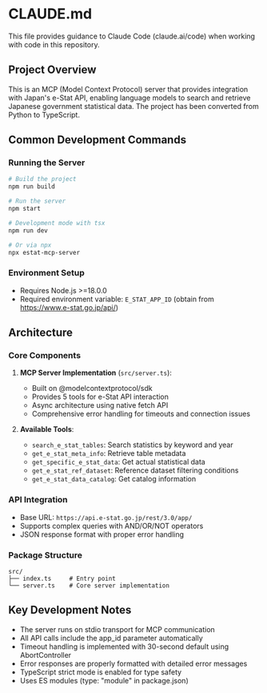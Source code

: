 # CLAUDE.md

This file provides guidance to Claude Code (claude.ai/code) when working with code in this repository.

## Project Overview

This is an MCP (Model Context Protocol) server that provides integration with Japan's e-Stat API, enabling language models to search and retrieve Japanese government statistical data. The project has been converted from Python to TypeScript.

## Common Development Commands

### Running the Server
```bash
# Build the project
npm run build

# Run the server
npm start

# Development mode with tsx
npm run dev

# Or via npx
npx estat-mcp-server
```

### Environment Setup
- Requires Node.js >=18.0.0
- Required environment variable: `E_STAT_APP_ID` (obtain from https://www.e-stat.go.jp/api/)

## Architecture

### Core Components

1. **MCP Server Implementation** (`src/server.ts`):
   - Built on @modelcontextprotocol/sdk
   - Provides 5 tools for e-Stat API interaction
   - Async architecture using native fetch API
   - Comprehensive error handling for timeouts and connection issues

2. **Available Tools**:
   - `search_e_stat_tables`: Search statistics by keyword and year
   - `get_e_stat_meta_info`: Retrieve table metadata
   - `get_specific_e_stat_data`: Get actual statistical data
   - `get_e_stat_ref_dataset`: Reference dataset filtering conditions
   - `get_e_stat_data_catalog`: Get catalog information

### API Integration
- Base URL: `https://api.e-stat.go.jp/rest/3.0/app/`
- Supports complex queries with AND/OR/NOT operators
- JSON response format with proper error handling

### Package Structure
```
src/
├── index.ts     # Entry point
└── server.ts    # Core server implementation
```

## Key Development Notes

- The server runs on stdio transport for MCP communication
- All API calls include the app_id parameter automatically
- Timeout handling is implemented with 30-second default using AbortController
- Error responses are properly formatted with detailed error messages
- TypeScript strict mode is enabled for type safety
- Uses ES modules (type: "module" in package.json)